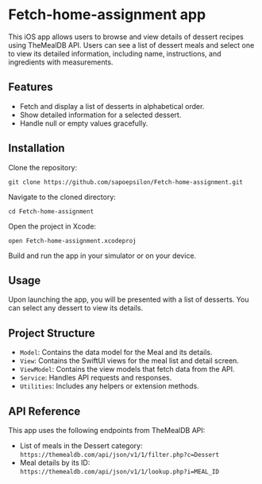 # Fetch-home-assignment app

This iOS app allows users to browse and view details of dessert recipes using TheMealDB API. Users can see a list of dessert meals and select one to view its detailed information, including name, instructions, and ingredients with measurements.

## Features

- Fetch and display a list of desserts in alphabetical order.
- Show detailed information for a selected dessert.
- Handle null or empty values gracefully.

## Installation

Clone the repository:

    git clone https://github.com/sapoepsilon/Fetch-home-assignment.git

Navigate to the cloned directory:

    cd Fetch-home-assignment

Open the project in Xcode:

    open Fetch-home-assignment.xcodeproj

Build and run the app in your simulator or on your device.

## Usage

Upon launching the app, you will be presented with a list of desserts. You can select any dessert to view its details.

## Project Structure

- `Model`: Contains the data model for the Meal and its details.
- `View`: Contains the SwiftUI views for the meal list and detail screen.
- `ViewModel`: Contains the view models that fetch data from the API.
- `Service`: Handles API requests and responses.
- `Utilities`: Includes any helpers or extension methods.

## API Reference

This app uses the following endpoints from TheMealDB API:

- List of meals in the Dessert category: `https://themealdb.com/api/json/v1/1/filter.php?c=Dessert`
- Meal details by its ID: `https://themealdb.com/api/json/v1/1/lookup.php?i=MEAL_ID`
